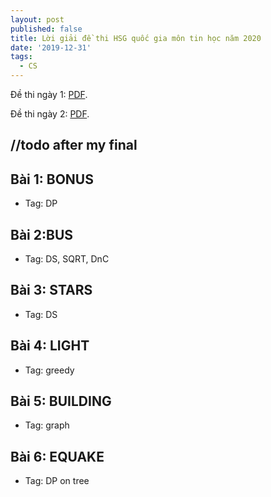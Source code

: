 ```yaml
---
layout: post
published: false
title: Lời giải đề thi HSG quốc gia môn tin học năm 2020
date: '2019-12-31'
tags:
  - CS
---
```

Đề thi ngày 1: [PDF](/data/VOI2020_day_1.pdf).

Đề thi ngày 2: [PDF](/data/VOI2020_day_2.pdf).

## //todo after my final
## Bài 1: BONUS
- Tag: DP

## Bài 2:BUS
- Tag: DS, SQRT, DnC

## Bài 3: STARS
- Tag: DS

## Bài 4: LIGHT
- Tag: greedy

## Bài 5: BUILDING
- Tag: graph

## Bài 6: EQUAKE
- Tag: DP on tree
